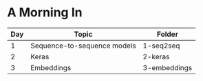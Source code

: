 # A Morning In

| Day | Topic | Folder |
|--|--|--|
| 1 | Sequence-to-sequence models | 1-seq2seq |
| 2 | Keras | 2-keras |
| 3 | Embeddings | 3-embeddings |